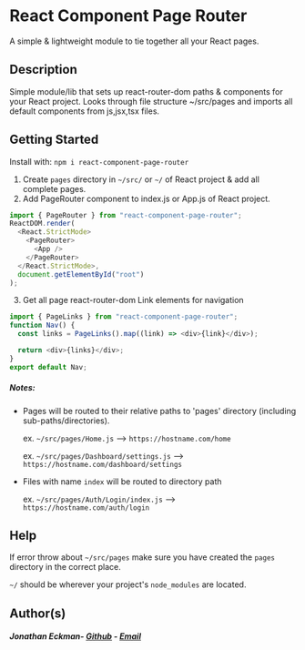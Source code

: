 # React Component Page Router

A simple & lightweight module to tie together all your React pages.

## Description

Simple module/lib that sets up react-router-dom paths & components for your React project.
Looks through file structure ~/src/pages and imports all default components from js,jsx,tsx files.

## Getting Started

Install with: `npm i react-component-page-router`

1. Create `pages` directory in `~/src/` or `~/` of React project & add all complete pages.
2. Add PageRouter component to index.js or App.js of React project.

```javascript
import { PageRouter } from "react-component-page-router";
ReactDOM.render(
  <React.StrictMode>
    <PageRouter>
      <App />
    </PageRouter>
  </React.StrictMode>,
  document.getElementById("root")
);
```

3. Get all page react-router-dom Link elements for navigation

```javascript
import { PageLinks } from "react-component-page-router";
function Nav() {
  const links = PageLinks().map((link) => <div>{link}</div>);

  return <div>{links}</div>;
}
export default Nav;
```

##### Notes:

* Pages will be routed to their relative paths to 'pages' directory (including sub-paths/directories).

  ex. `~/src/pages/Home.js` --> `https://hostname.com/home`

  ex. `~/src/pages/Dashboard/settings.js` --> `https://hostname.com/dashboard/settings`

* Files with name `index` will be routed to directory path

  ex. `~/src/pages/Auth/Login/index.js` --> `https://hostname.com/auth/login`

## Help

If error throw about `~/src/pages` make sure you have created the `pages` directory in the correct place.

`~/` should be wherever your project's `node_modules` are located.

## Author(s)

##### Jonathan Eckman- [Github](https://github.com/jeckman213) - [Email](mailto:jeckman213@gmail.com?subject=Comment:react-component-page-router)
